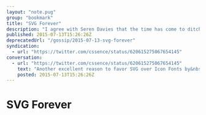 ```yaml
---
layout: "note.pug"
group: "bookmark"
title: "SVG Forever"
description: "I agree with Seren Davies that the time has come to ditch icon fonts."
published: 2015-07-13T15:26:26Z
deprecatedUrl: "/gossip/2015-07-13-svg-forever"
syndication:
  - url: "https://twitter.com/cssence/status/620615275067654145"
conversation:
  - url: "https://twitter.com/cssence/status/620615275067654145"
    text: "Another excellent reason to favor SVG over Icon Fonts by&nbsp;[@ninjanails](https://twitter.com/ninjanails) [speakerdeck.com/ninjanails/death-to-icon-fonts](https://speakerdeck.com/ninjanails/death-to-icon-fonts) h/t&nbsp;[@alistapart](https://twitter.com/alistapart)"
    posted: 2015-07-13T15:26:26Z
---
```


# SVG Forever
